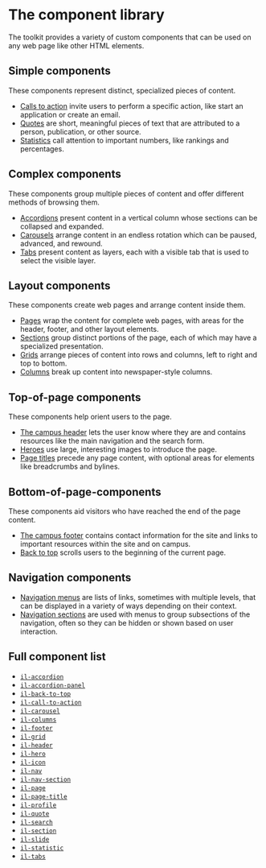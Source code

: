 # The component library

The toolkit provides a variety of custom components that can be used on any web page like other HTML elements.

## Simple components

These components represent distinct, specialized pieces of content.

* [Calls to action](./il-call-to-action/README.md) invite users to perform a specific action, like start an application or create an email.
* [Quotes](./il-quote/README.md) are short, meaningful pieces of text that are attributed to a person, publication, or other source. 
* [Statistics](./il-statistic/README.md) call attention to important numbers, like rankings and percentages.

## Complex components

These components group multiple pieces of content and offer different methods of browsing them.

* [Accordions](./il-accordion/README.md) present content in a vertical column whose sections can be collapsed and expanded.
* [Carousels](./il-carousel/README.md) arrange content in an endless rotation which can be paused, advanced, and rewound.
* [Tabs](./il-tabs/README.md) present content as layers, each with a visible tab that is used to select the visible layer.

## Layout components

These components create web pages and arrange content inside them.

* [Pages](./il-page/README.md) wrap the content for complete web pages, with areas for the header, footer, and other layout elements.
* [Sections](./il-section/README.md) group distinct portions of the page, each of which may have a specialized presentation.
* [Grids](./il-grid/README.md) arrange pieces of content into rows and columns, left to right and top to bottom.
* [Columns](./il-columns/README.md) break up content into newspaper-style columns.

## Top-of-page components

These components help orient users to the page.

* [The campus header](./il-header/README.md) lets the user know where they are and contains resources like the main navigation and the search form.
* [Heroes](./il-hero/README.md) use large, interesting images to introduce the page.
* [Page titles](./il-page-title/README.md) precede any page content, with optional areas for elements like breadcrumbs and bylines.

## Bottom-of-page-components

These components aid visitors who have reached the end of the page content.

* [The campus footer](./il-footer/README.md) contains contact information for the site and links to important resources within the site and on campus.
* [Back to top](./il-back-to-top/README.md) scrolls users to the beginning of the current page.

## Navigation components

* [Navigation menus](./il-nav/README.md) are lists of links, sometimes with multiple levels, that can be displayed in a variety of ways depending on their context.
* [Navigation sections](./il-nav-section/README.md) are used with menus to group subsections of the navigation, often so they can be hidden or shown based on user interaction.

## Full component list

* [`il-accordion`](./il-accordion/README.md)
* [`il-accordion-panel`](./il-accordion-panel/README.md)
* [`il-back-to-top`](./il-back-to-top/README.md)
* [`il-call-to-action`](./il-call-to-action/README.md)
* [`il-carousel`](./il-carousel/README.md)
* [`il-columns`](./il-columns/README.md)
* [`il-footer`](./il-footer/README.md)
* [`il-grid`](./il-grid/README.md)
* [`il-header`](./il-header/README.md)
* [`il-hero`](./il-hero/README.md)
* [`il-icon`](./il-icon/README.md)
* [`il-nav`](./il-nav/README.md)
* [`il-nav-section`](./il-nav-section/README.md)
* [`il-page`](./il-page/README.md)
* [`il-page-title`](./il-page-title/README.md)
* [`il-profile`](./il-profile/README.md)
* [`il-quote`](./il-quote/README.md)
* [`il-search`](./il-search/README.md)
* [`il-section`](./il-section/README.md)
* [`il-slide`](./il-slide/README.md)
* [`il-statistic`](./il-statistic/README.md)
* [`il-tabs`](./il-tabs/README.md)
